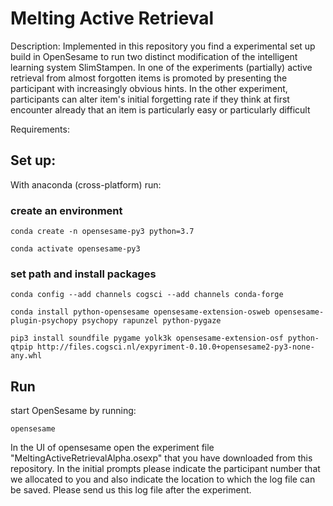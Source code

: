 # Melting Active Retrieval

Description:
Implemented in this repository you find a experimental set up build in OpenSesame to run two distinct modification of the intelligent learning system SlimStampen.
In one of the experiments (partially) active retrieval from almost forgotten items is promoted by presenting the participant with increasingly obvious hints.
In the other experiment, participants can alter item's initial forgetting rate if they think at first encounter already that an item is particularly easy or particularly difficult

Requirements:

## Set up:

With anaconda (cross-platform) run:

### create an environment
`conda create -n opensesame-py3 python=3.7`

`conda activate opensesame-py3`

### set path and install packages
`conda config --add channels cogsci --add channels conda-forge`

`conda install python-opensesame opensesame-extension-osweb opensesame-plugin-psychopy psychopy rapunzel python-pygaze`

`pip3 install soundfile pygame yolk3k opensesame-extension-osf python-qtpip http://files.cogsci.nl/expyriment-0.10.0+opensesame2-py3-none-any.whl`

## Run
start OpenSesame by running:

`opensesame`

In the UI of opensesame open the experiment file "MeltingActiveRetrievalAlpha.osexp" that you have downloaded from this repository.
In the initial prompts please indicate the participant number that we allocated to you 
and also indicate the location to which the log file can be saved. Please send us this log file after the experiment.
